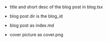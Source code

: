 - title and short desc of the blog post in blog.tsx

- blog post dir is the blog_id
- blog post as index.md
- cover picture as cover.png
